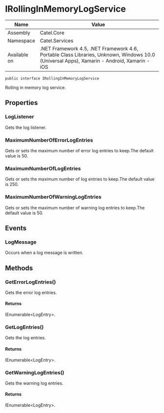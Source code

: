

# IRollingInMemoryLogService

Name|Value
---|---
Assembly|Catel.Core
Namespace|Catel.Services
Available on|.NET Framework 4.5, .NET Framework 4.6, Portable Class Libraries, Unknown, Windows 10.0 (Universal Apps), Xamarin - Android, Xamarin - iOS

```
public interface IRollingInMemoryLogService
```

Rolling in memory log service.



## Properties

### LogListener

Gets the log listener.



### MaximumNumberOfErrorLogEntries

Gets or sets the maximum number of error log entries to keep.The default value is 50.



### MaximumNumberOfLogEntries

Gets or sets the maximum number of log entries to keep.The default value is 250.



### MaximumNumberOfWarningLogEntries

Gets or sets the maximum number of warning log entries to keep.The default value is 50.



## Events

### LogMessage

Occurs when a log message is written.



## Methods

### GetErrorLogEntries()

Gets the error log entries.

#### Returns

IEnumerable&lt;LogEntry&gt;.



### GetLogEntries()

Gets the log entries.

#### Returns

IEnumerable&lt;LogEntry&gt;.



### GetWarningLogEntries()

Gets the warning log entries.

#### Returns

IEnumerable&lt;LogEntry&gt;.



